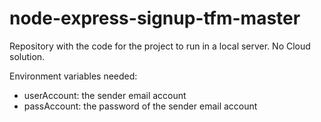 # node-express-signup-tfm-master
Repository with the code for the project to run in a local server. No Cloud solution.

Environment variables needed:
+ userAccount: the sender email account
+ passAccount: the password of the sender email account
